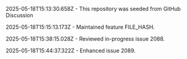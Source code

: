 2025-05-18T15:13:30.658Z - This repository was seeded from GitHub Discussion 

2025-05-18T15:15:13.173Z - Maintained feature FILE_HASH.

2025-05-18T15:38:15.028Z - Reviewed in-progress issue 2088.

2025-05-18T15:44:37.322Z - Enhanced issue 2089.

